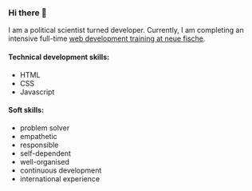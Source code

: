 ### Hi there 👋

<!--
**alinawinter/alinawinter** is a ✨ _special_ ✨ repository because its `README.md` (this file) appears on your GitHub profile.

Here are some ideas to get you started:

- 🔭 I’m currently working on ...
- 🌱 I’m currently learning ...
- 👯 I’m looking to collaborate on ...
- 🤔 I’m looking for help with ...
- 💬 Ask me about ...
- 📫 How to reach me: ...
- 😄 Pronouns: ...
- ⚡ Fun fact: ...

an interesting text / description about yourself,
a link to a picture / gif,
a list or table.

 good commit message is an art form in itself. Try to stick to the following rules:

Be short and descriptive
Always use english
The first word should be a verb: "add", "fix", "remove", etc.
Use imperative and present tense: "add shop page" instead of "added shop page"
Do not end your commit message with a period
When in doubt, describe why you did something instead of how: "fix typo" instead of "replaced the letter a with an e in the second word"


-->

I am a political scientist turned developer. Currently, I am completing an intensive full-time [web development training at neue fische](https://www.neuefische.de/en/bootcamp/web-development).

#### Technical development skills:
- HTML
- CSS
- Javascript

#### Soft skills:
- problem solver
- empathetic
- responsible
- self-dependent
- well-organised
- continuous development
- international experience

